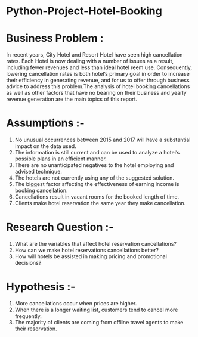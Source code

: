 # Python-Project-Hotel-Booking
# Business Problem : 
In recent years, City Hotel and Resort Hotel have seen high cancellation rates. Each Hotel is now dealing with a number of issues as a result, including fewer revenues and less than ideal hotel reem use. Consequently, lowering cancellation rates is both hotel’s primary goal in order to increase their efficiency in generating revenue, and for us to offer through business advice to address this problem.The analysis of hotel booking cancellations as well as other factors that have no bearing on their business and yearly revenue generation are the main topics of this report.

# Assumptions :- 
1. No unusual occurrences between 2015 and 2017 will have a substantial impact on the data used.
2. The information is still current and can be used to analyze a hotel’s possible plans in an efficient manner.
3. There are no unanticipated negatives to the hotel employing and advised technique.
4. The hotels are not currently using any of the suggested solution.
5. The biggest factor affecting the effectiveness of earning income is booking cancellation.
6. Cancellations result in vacant rooms for the booked length of time.
7. Clients make hotel reservation the same year they make cancellation.
# Research Question :-
1.	What are the variables that affect hotel reservation cancellations?
2.	How can we make hotel reservations cancellations better?
3.	How will hotels be assisted in making pricing and promotional decisions?
# Hypothesis :-
1.	More cancellations occur when prices are higher.
2.	When there is a longer waiting list, customers tend to cancel more frequently.
3.	The majority of clients are coming from offline travel agents to make their reservation.
